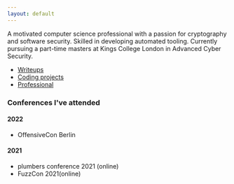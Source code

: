 ```yaml
---
layout: default
---
```

A motivated computer science professional with a passion for cryptography and software security. Skilled in developing automated tooling. Currently pursuing a part-time masters at Kings College London in Advanced Cyber Security. 

- [Writeups](./writeups.md)
- [Coding projects](./another-page.html)
- [Professional](./Work_projects.html)

### Conferences I've attended

#### 2022
- OffensiveCon Berlin

#### 2021
- plumbers conference 2021 (online)
- FuzzCon 2021(online)
